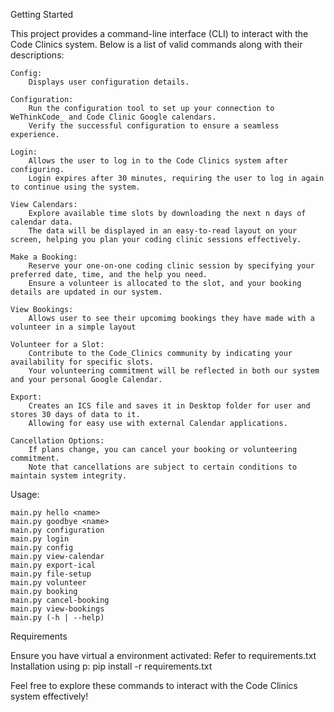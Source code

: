 Getting Started

This project provides a command-line interface (CLI) to interact with the Code Clinics system. Below is a list of valid commands along with their descriptions:

    Config:
        Displays user configuration details.

    Configuration:
        Run the configuration tool to set up your connection to WeThinkCode_ and Code Clinic Google calendars.
        Verify the successful configuration to ensure a seamless experience.

    Login:
        Allows the user to log in to the Code Clinics system after configuring.
        Login expires after 30 minutes, requiring the user to log in again to continue using the system.

    View Calendars:
        Explore available time slots by downloading the next n days of calendar data.
        The data will be displayed in an easy-to-read layout on your screen, helping you plan your coding clinic sessions effectively.

    Make a Booking:
        Reserve your one-on-one coding clinic session by specifying your preferred date, time, and the help you need.
        Ensure a volunteer is allocated to the slot, and your booking details are updated in our system.
    
    View Bookings:
        Allows user to see their upcomimg bookings they have made with a volunteer in a simple layout
      
    Volunteer for a Slot:
        Contribute to the Code_Clinics community by indicating your availability for specific slots.
        Your volunteering commitment will be reflected in both our system and your personal Google Calendar.

    Export:
        Creates an ICS file and saves it in Desktop folder for user and stores 30 days of data to it.
        Allowing for easy use with external Calendar applications.
    
    Cancellation Options:
        If plans change, you can cancel your booking or volunteering commitment.
        Note that cancellations are subject to certain conditions to maintain system integrity.

Usage:

    main.py hello <name>
    main.py goodbye <name>
    main.py configuration
    main.py login
    main.py config
    main.py view-calendar
    main.py export-ical
    main.py file-setup
    main.py volunteer
    main.py booking
    main.py cancel-booking
    main.py view-bookings
    main.py (-h | --help)

Requirements

Ensure you have virtual a environment activated:
    Refer to requirements.txt
    Installation using p:
        pip install -r requirements.txt

Feel free to explore these commands to interact with the Code Clinics system effectively!
